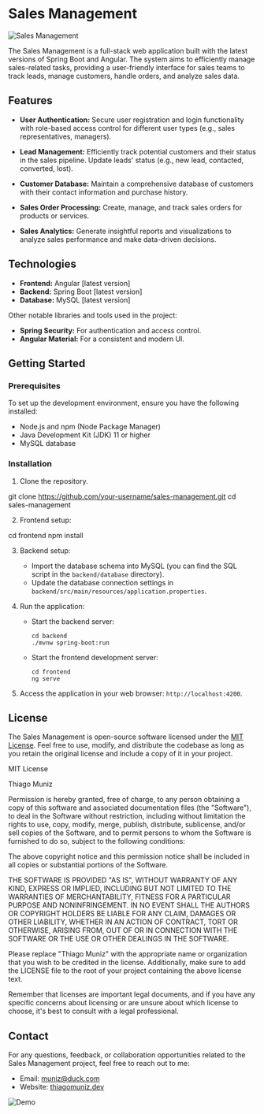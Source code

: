 # Sales Management

![Sales Management](./demo/sales-management.png)

The Sales Management is a full-stack web application built with the latest versions of Spring Boot and Angular. The system aims to efficiently manage sales-related tasks, providing a user-friendly interface for sales teams to track leads, manage customers, handle orders, and analyze sales data.

## Features

- **User Authentication:** Secure user registration and login functionality with role-based access control for different user types (e.g., sales representatives, managers).

- **Lead Management:** Efficiently track potential customers and their status in the sales pipeline. Update leads' status (e.g., new lead, contacted, converted, lost).

- **Customer Database:** Maintain a comprehensive database of customers with their contact information and purchase history.

- **Sales Order Processing:** Create, manage, and track sales orders for products or services.

- **Sales Analytics:** Generate insightful reports and visualizations to analyze sales performance and make data-driven decisions.

## Technologies

- **Frontend:** Angular [latest version]
- **Backend:** Spring Boot [latest version]
- **Database:** MySQL [latest version]

Other notable libraries and tools used in the project:

- **Spring Security:** For authentication and access control.
- **Angular Material:** For a consistent and modern UI.

## Getting Started

### Prerequisites

To set up the development environment, ensure you have the following installed:

- Node.js and npm (Node Package Manager)
- Java Development Kit (JDK) 11 or higher
- MySQL database

### Installation

1. Clone the repository.

git clone https://github.com/your-username/sales-management.git
cd sales-management

2. Frontend setup:

cd frontend
npm install

3. Backend setup:

   - Import the database schema into MySQL (you can find the SQL script in the `backend/database` directory).
   - Update the database connection settings in `backend/src/main/resources/application.properties`.

4. Run the application:

   - Start the backend server:

     ```
     cd backend
     ./mvnw spring-boot:run
     ```

   - Start the frontend development server:

     ```
     cd frontend
     ng serve
     ```

5. Access the application in your web browser: `http://localhost:4200`.

## License

The Sales Management is open-source software licensed under the [MIT License](LICENSE). Feel free to use, modify, and distribute the codebase as long as you retain the original license and include a copy of it in your project.

MIT License

Thiago Muniz

Permission is hereby granted, free of charge, to any person obtaining a copy of this software and associated documentation files (the "Software"), to deal in the Software without restriction, including without limitation the rights to use, copy, modify, merge, publish, distribute, sublicense, and/or sell copies of the Software, and to permit persons to whom the Software is furnished to do so, subject to the following conditions:

The above copyright notice and this permission notice shall be included in all copies or substantial portions of the Software.

THE SOFTWARE IS PROVIDED "AS IS", WITHOUT WARRANTY OF ANY KIND, EXPRESS OR IMPLIED, INCLUDING BUT NOT LIMITED TO THE WARRANTIES OF MERCHANTABILITY, FITNESS FOR A PARTICULAR PURPOSE AND NONINFRINGEMENT. IN NO EVENT SHALL THE AUTHORS OR COPYRIGHT HOLDERS BE LIABLE FOR ANY CLAIM, DAMAGES OR OTHER LIABILITY, WHETHER IN AN ACTION OF CONTRACT, TORT OR OTHERWISE, ARISING FROM, OUT OF OR IN CONNECTION WITH THE SOFTWARE OR THE USE OR OTHER DEALINGS IN THE SOFTWARE.

Please replace "Thiago Muniz" with the appropriate name or organization that you wish to be credited in the license. Additionally, make sure to add the LICENSE file to the root of your project containing the above license text.

Remember that licenses are important legal documents, and if you have any specific concerns about licensing or are unsure about which license to choose, it's best to consult with a legal professional.

## Contact

For any questions, feedback, or collaboration opportunities related to the Sales Management project, feel free to reach out to me:

- Email: muniz@duck.com
- Website: [thiagomuniz.dev](https://thiagomuniz.dev)

![Demo](./demo/sales-management-demo.gif)
